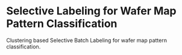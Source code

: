 # Selective Labeling for Wafer Map Pattern Classification
Clustering based Selective Batch Labeling for wafer map pattern classification.

